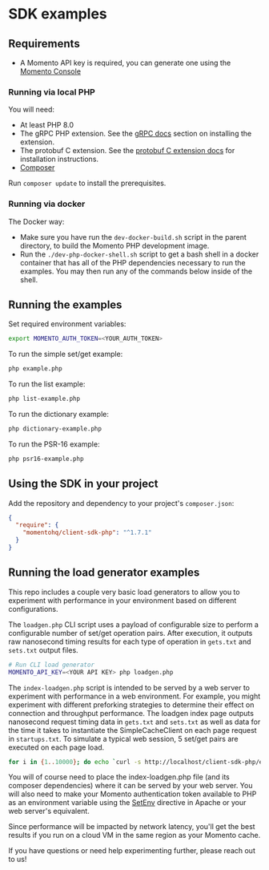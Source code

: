 # SDK examples

## Requirements

- A Momento API key is required, you can generate one using the [Momento Console](https://console.gomomento.com/)

### Running via local PHP

You will need:

- At least PHP 8.0
- The gRPC PHP extension. See the [gRPC docs](https://github.com/grpc/grpc/blob/master/src/php/README.md) section on installing the extension.
- The protobuf C extension. See the [protobuf C extension docs](https://developers.google.com/google-ads/api/docs/client-libs/php/protobuf#c_implementation) for installation instructions.
- [Composer](https://getcomposer.org/doc/00-intro.md)

Run `composer update` to install the prerequisites.

### Running via docker

The Docker way:

- Make sure you have run the `dev-docker-build.sh` script in the parent directory, to build the Momento PHP development
  image.
- Run the `./dev-php-docker-shell.sh` script to get a bash shell in a docker container that has all of the PHP dependencies
  necessary to run the examples.  You may then run any of the commands below inside of the shell.

## Running the examples

Set required environment variables:

```bash
export MOMENTO_AUTH_TOKEN=<YOUR_AUTH_TOKEN>
```

To run the simple set/get example:

```bash
php example.php
```

To run the list example:

```bash
php list-example.php
```

To run the dictionary example:

```bash
php dictionary-example.php
```

To run the PSR-16 example:

```bash
php psr16-example.php
```

## Using the SDK in your project

Add the repository and dependency to your project's `composer.json`:

```json
{
  "require": {
    "momentohq/client-sdk-php": "^1.7.1"
  }
}
```

## Running the load generator examples

This repo includes a couple very basic load generators to allow you to experiment
with performance in your environment based on different configurations.

The `loadgen.php` CLI script uses a payload of configurable size to perform a configurable
number of set/get operation pairs. After execution, it outputs raw nanosecond timing
results for each type of operation in `gets.txt` and `sets.txt` output files.

```bash
# Run CLI load generator
MOMENTO_API_KEY=<YOUR API KEY> php loadgen.php
```

The `index-loadgen.php` script is intended to be served by a web server to experiment
with performance in a web environment. For example, you might experiment with different
preforking strategies to determine their effect on connection and throughput performance.
The loadgen index page outputs nanosecond request timing data in `gets.txt` and `sets.txt`
as well as data for the time it takes to instantiate the SimpleCacheClient on each page
request in `startups.txt`. To simulate a typical web session, 5 set/get pairs are executed
on each page load.

```bash
for i in {1..10000}; do echo `curl -s http://localhost/client-sdk-php/examples/index-loadgen.php`; done
```

You will of course need to place the index-loadgen.php file (and its composer dependencies)
where it can be served by your web server. You will also need to make your Momento authentication
token available to PHP as an environment variable using the
[SetEnv](https://httpd.apache.org/docs/2.4/mod/mod_env.html) directive in Apache or your web
server's equivalent.

Since performance will be impacted by network latency, you'll get the best
results if you run on a cloud VM in the same region as your Momento cache.

If you have questions or need help experimenting further, please reach out to us!
